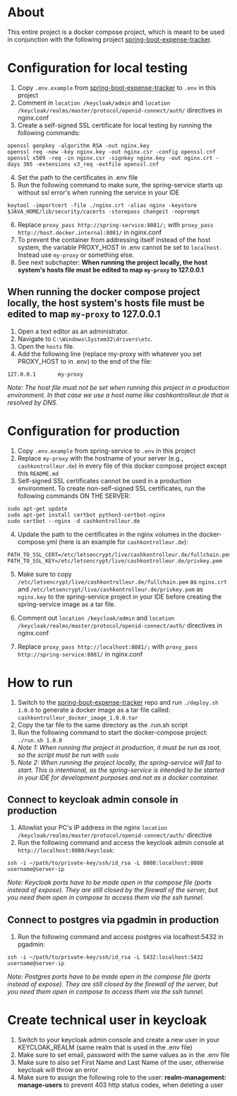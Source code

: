 # About

This entire project is a docker compose project, which is meant to be used in conjunction with the following project [spring-boot-expense-tracker](https://github.com/nek8082/spring-boot-expense-tracker).

# Configuration for local testing

1. Copy `.env.example` from [spring-boot-expense-tracker](https://github.com/nek8082/spring-boot-expense-tracker) to `.env` in this project
2. Comment in `location /keycloak/admin` and `location /keycloak/realms/master/protocol/openid-connect/auth/` directives in nginx.conf
3. Create a self-signed SSL certificate for local testing by running the following commands:
```
openssl genpkey -algorithm RSA -out nginx.key
openssl req -new -key nginx.key -out nginx.csr -config openssl.cnf
openssl x509 -req -in nginx.csr -signkey nginx.key -out nginx.crt -days 365 -extensions v3_req -extfile openssl.cnf
```
4. Set the path to the certificates in .env file
5. Run the following command to make sure, the spring-service starts up without ssl error's when running the service in your IDE
```
keytool -importcert -file ./nginx.crt -alias nginx -keystore $JAVA_HOME/lib/security/cacerts -storepass changeit -noprompt
```
6. Replace `proxy_pass http://spring-service:8081/;` with `proxy_pass http://host.docker.internal:8081/` in nginx.conf
7. To prevent the container from addressing itself instead of the host system, the variable PROXY_HOST in .env cannot be set to `localhost`. Instead use `my-proxy` or something else.
8. See next subchapter:  **When running the project locally, the host system's hosts file must be edited to map `my-proxy` to 127.0.0.1**

## When running the docker compose project locally, the host system's hosts file must be edited to map `my-proxy` to 127.0.0.1

1. Open a text editor as an administrator.
2. Navigate to `C:\Windows\System32\drivers\etc`.
3. Open the `hosts` file.
4. Add the following line (replace my-proxy with whatever you set PROXY_HOST to in .env) to the end of the file:
```
127.0.0.1       my-proxy
```
_Note: The host file must not be set when running this project in a production environment. In that case we use a host name like cashkontrolleur.de that is resolved by DNS._

# Configuration for production

1. Copy `.env.example` from spring-service to `.env` in this project
2. Replace `my-proxy` with the hostname of your server (e.g., `cashkontrolleur.de`) in every file of this docker compose project except this `README.md`
3. Self-signed SSL certificates cannot be used in a production environment. To create non-self-signed SSL certificates, run the following commands ON THE SERVER:
```
sudo apt-get update
sudo apt-get install certbot python3-certbot-nginx
sudo certbot --nginx -d cashkontrolleur.de
```
4. Update the path to the certificates in the nginx volumes in the docker-compose.yml (here is an example for `cashkontrolleur.de`):
```
PATH_TO_SSL_CERT=/etc/letsencrypt/live/cashkontrolleur.de/fullchain.pem
PATH_TO_SSL_KEY=/etc/letsencrypt/live/cashkontrolleur.de/privkey.pem
```
5. Make sure to copy `/etc/letsencrypt/live/cashkontrolleur.de/fullchain.pem` as `nginx.crt` and `/etc/letsencrypt/live/cashkontrolleur.de/privkey.pem` as `nginx.key` to the spring-service project in your IDE before creating the spring-service image as a tar file.

6. Comment out `location /keycloak/admin` and `location /keycloak/realms/master/protocol/openid-connect/auth/` directives in nginx.conf

7. Replace `proxy_pass http://localhost:8081/;` with `proxy_pass http://spring-service:8081/` in nginx.conf

# How to run
1. Switch to the [spring-boot-expense-tracker](https://github.com/nek8082/spring-boot-expense-tracker) repo and run `./deploy.sh 1.0.0` to generate a docker image as a tar file called: `cashkontrolleur_docker_image_1.0.0.tar`
2. Copy the tar file to the same directory as the .run.sh script
3. Run the following command to start the docker-compose project: `./run.sh 1.0.0`
4. _Note 1: When running the project in production, it must be run as root, so the script must be run with `sudo`_
5. _Note 2: When running the project locally, the spring-service will fail to start. This is intentional, as the spring-service is intended to be started in your IDE for development purposes and not as a docker container._

## Connect to keycloak admin console in production

1. Allowlist your PC's IP address in the nginx `location /keycloak/realms/master/protocol/openid-connect/auth/` directive
2. Run the following command and access the keycloak admin console at `http://localhost:8080/keycloak`:
```
ssh -i ~/path/to/private-key/ssh/id_rsa -L 8080:localhost:8080 username@server-ip
```
_Note: Keycloak ports have to be made open in the compose file (ports instead of expose). They are still closed by the firewall of the server, but you need them open in compose to access them via the ssh tunnel._

## Connect to postgres via pgadmin in production

1. Run the following command and access postgres via localhost:5432 in pgadmin:
```
ssh -i ~/path/to/private-key/ssh/id_rsa -L 5432:localhost:5432 username@server-ip
```
_Note: Postgres ports have to be made open in the compose file (ports instead of expose). They are still closed by the firewall of the server, but you need them open in compose to access them via the ssh tunnel._

# Create technical user in keycloak
1. Switch to your keycloak admin console and create a new user in your KEYCLOAK_REALM (same realm that is used in the .env file)
2. Make sure to set email, password with the same values as in the .env file
3. Make sure to also set First Name and Last Name of the user, otherwise keycloak will throw an error
4. Make sure to assign the following role to the user: **realm-management: manage-users** to prevent 403 http status codes, when deleting a user